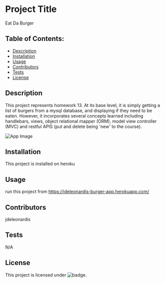 # Project Title
Eat Da Burger

## Table of Contents:
- [Description](#Description)
- [Installation](#Installation)
- [Usage](#Usage)
- [Contributors](#Contributors)
- [Tests](#Tests)
- [License](#License)

## Description
This project represents homework 13.  At its base level, it is simply getting a list of burgers from a mysql database, and displaying if they need to be eaten.  However, it incorporates several concepts learned including handlebars, views, object relational mapper (ORM), model view controller (MVC) and restful APIS (put and delete being 'new' to the course).

![App Image](https://user-images.githubusercontent.com/58078950/88947969-4d5eb580-d25f-11ea-9687-35fce89757f9.png)

## Installation
This project is installed on heroku

## Usage
run this project from https://jdeleonardis-burger-app.herokuapp.com/

## Contributors
jdeleonardis

## Tests
N/A

## License
This project is licensed under ![badge](https://img.shields.io/badge/License-MIT-blue).

